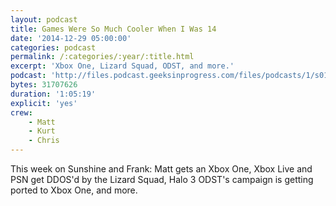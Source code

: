 ```yaml
---
layout: podcast
title: Games Were So Much Cooler When I Was 14
date: '2014-12-29 05:00:00'
categories: podcast
permalink: /:categories/:year/:title.html
excerpt: 'Xbox One, Lizard Squad, ODST, and more.'
podcast: 'http://files.podcast.geeksinprogress.com/files/podcasts/1/s01e27_GamesWereMuchCooler.mp3'
bytes: 31707626
duration: '1:05:19'
explicit: 'yes'
crew:
    - Matt
    - Kurt
    - Chris
---
```


This week on Sunshine and Frank: Matt gets an Xbox One, Xbox Live and PSN get DDOS'd by the Lizard Squad, Halo 3 ODST's campaign is getting ported to Xbox One, and more.
